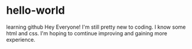 # hello-world
learning github
Hey Everyone!
I'm still pretty new to coding. I know some html and css. I'm hoping to comtinue improving and gaining more experience.
